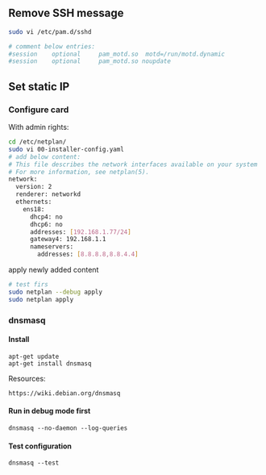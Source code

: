 ## Remove SSH message
```sh
sudo vi /etc/pam.d/sshd

# comment below entries:
#session    optional     pam_motd.so  motd=/run/motd.dynamic
#session    optional     pam_motd.so noupdate
```

## Set static IP
### Configure card
With admin rights:
```sh
cd /etc/netplan/
sudo vi 00-installer-config.yaml 
# add below content:
# This file describes the network interfaces available on your system
# For more information, see netplan(5).
network:
  version: 2
  renderer: networkd
  ethernets:
    ens18:
      dhcp4: no
      dhcp6: no
      addresses: [192.168.1.77/24]
      gateway4: 192.168.1.1
      nameservers:
        addresses: [8.8.8.8,8.8.4.4]
```
apply newly added content
```sh
# test firs
sudo netplan --debug apply
sudo netplan apply
```

### dnsmasq
#### Install
```
apt-get update
apt-get install dnsmasq
```

Resources:
```
https://wiki.debian.org/dnsmasq
```

#### Run in debug mode first
```
dnsmasq --no-daemon --log-queries
```

#### Test configuration
```
dnsmasq --test
```
